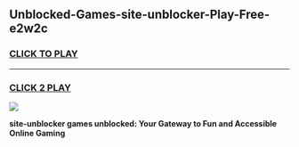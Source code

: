 
## Unblocked-Games-site-unblocker-Play-Free-e2w2c
<h3>
<a href="https://premium76.site?title=site-unblocker&ref=21A">CLICK TO PLAY</a></h3>
<hr>

<h3>
<a href="https://premium76.site?title=site-unblocker&ref=21A">CLICK 2 PLAY</a>
  
</h3>

<a href="https://premium76.site?title=site-unblocker&ref=21A"><img src="https://clearcache.store/games.png"></a>


**site-unblocker games unblocked: Your Gateway to Fun and Accessible Online Gaming**

